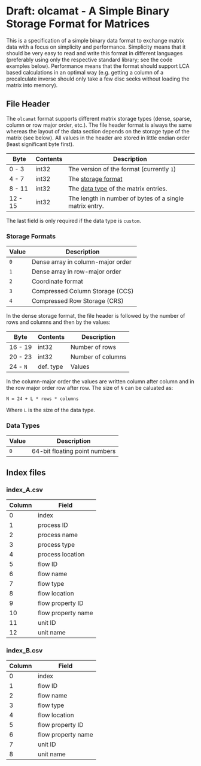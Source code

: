 # Draft: olcamat - A Simple Binary Storage Format for Matrices
This is a specification of a simple binary data format to exchange matrix data
with a focus on simplicity and performance. Simplicity means that it should be
very easy to read and write this format in different languages (preferably using
only the respective standard library; see the code examples below). Performance
means that the format should support LCA based calculations in an optimal way
(e.g. getting a column of a precalculate inverse should only take a few disc
seeks without loading the matrix into memory).

## File Header
The `olcamat` format supports different matrix storage types (dense, sparse,
column or row major order, etc.). The file header format is always the same
whereas the layout of the data section depends on the storage type of the matrix
(see below). All values in the header are stored in little endian order (least
significant byte first).


| Byte    | Contents | Description                                             |
|---------|----------|---------------------------------------------------------|
|  0 -  3 | int32    | The version of the format (currently `1`)               |
|  4 -  7 | int32    | The [storage format](#storage-formats)                  |
|  8 - 11 | int32    | The [data type](#data-types) of the matrix entries.      |
| 12 - 15 | int32    | The length in number of bytes of a single matrix entry. |

The last field is only required if the data type is `custom`.

### Storage Formats

| Value | Description                       |
|-------|-----------------------------------|
|  `0`  | Dense array in column-major order |
|  `1`  | Dense array in row-major order    |
|  `2`  | Coordinate format                 |
|  `3`  | Compressed Column Storage (CCS)   |
|  `4`  | Compressed Row Storage (CRS)      |

In the dense storage format, the file header is followed by the number of rows
and columns and then by the values:

| Byte     | Contents  | Description        |
|----------|-----------|--------------------|
| 16 - 19  | int32     | Number of rows     |
| 20 - 23  | int32     | Number of columns  |
| 24 - `N` | def. type | Values             |

In the column-major order the values are written column after column and in the
row major order row after row. The size of `N` can be caluated as:

```
N = 24 + L * rows * columns
```

Where `L` is the size of the data type.

### Data Types

| Value | Description                   |
|-------|-------------------------------|
|  `0`  | 64-bit floating point numbers |


## Index files

### index_A.csv

| Column | Field                |
|--------|----------------------|
|   0    | index                |
|   1    | process ID           |
|   2    | process name         |
|   3    | process type         |
|   4    | process location     |
|   5    | flow ID              |
|   6    | flow name            |
|   7    | flow type            |
|   8    | flow location        |
|   9    | flow property ID     |
|  10    | flow property name   |
|  11    | unit ID              |
|  12    | unit name            |

### index_B.csv

| Column | Field                |
|--------|----------------------|
|  0     | index                |
|  1     | flow ID              |
|  2     | flow name            |
|  3     | flow type            |
|  4     | flow location        |
|  5     | flow property ID     |
|  6     | flow property name   |
|  7     | unit ID              |
|  8     | unit name            |
